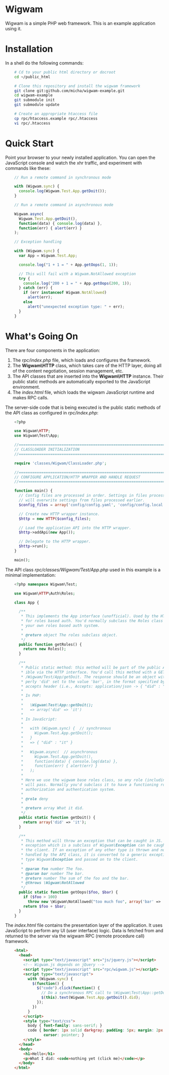 Wigwam
======

Wigwam is a simple PHP web framework. This is an example application using it.

Installation
============

In a shell do the following commands:
  
```bash
    # Cd to your public html directory or docroot
    cd ~/public_html

    # Clone this repository and install the wigwam framework
    git clone git:github.com/micha/wigwam-example.git
    cd wigwam-example
    git submodule init
    git submodule update

    # Create an appropriate htaccess file
    cp rpc/htaccess.example rpc/.htaccess
    vi rpc/.htaccess
```

Quick Start
===========

Point your browser to your newly installed application. You can open the
JavaScript console and watch the xhr traffic, and experiment with commands like
these:

```javascript
    // Run a remote command in synchronous mode

    with (Wigwam.sync) {
      console.log(Wigwam.Test.App.getDoit());
    }

    // Run a remote command in asynchronous mode

    Wigwam.async(
      Wigwam.Test.App.getDoit(),
      function(data) { console.log(data) },
      function(err) { alert(err) }
    );

    // Exception handling

    with (Wigwam.sync) {
      var App = Wigwam.Test.App;

      console.log("1 + 1 = " + App.getOops(1, 1));

      // This will fail with a Wigwam.NotAllowed exception
      try {
        console.log("200 + 1 = " + App.getOops(200, 1));
      } catch (err) {
        if (err instanceof Wigwam.NotAllowed)
          alert(err);
        else
          alert("unexpected exception type: " + err);
      }
    }
```

What's Going On
===============

There are four components in the application:

1. The _rpc/index.php_ file, which loads and configures the framework.
2. The **Wigwam\HTTP** class, which takes care of the HTTP layer, doing all of
   the content negotiation, session management, etc.
3. The API classes that are inserted into the **Wigwam\HTTP** instance. Their
   public static methods are automatically exported to the JavaScript 
   environment.
4. The _index.html_ file, which loads the wigwam JavaScript runtime and makes
   RPC calls.
   
The server-side code that is being executed is the public static methods of the
API class as configured in _rpc/index.php_:

```php
    <?php

    use Wigwam\HTTP;
    use Wigwam\Test\App;

    //===========================================================================//
    // CLASSLOADER INITIALIZATION                                                //
    //===========================================================================//

    require 'classes/Wigwam/ClassLoader.php';

    //===========================================================================//
    // CONFIGURE APPLICATION/HTTP WRAPPER AND HANDLE REQUEST                     //
    //===========================================================================//

    function main() {
      // Config files are processed in order. Settings in files processed later
      // will overwrite settings from files processed earlier.
      $config_files = array('config/config.yaml', 'config/config.local.yaml');

      // Create new HTTP wrapper instance.
      $http = new HTTP($config_files);

      // Load the application API into the HTTP wrapper.
      $http->addApi(new App());

      // Delegate to the HTTP wrapper.
      $http->run();
    }

    main();
```

The API class _rpc/classes/Wigwam/Test/App.php_ used in this example is a minimal
implementation:

```php
    <?php namespace Wigwam\Test;

    use Wigwam\HTTP\Auth\Roles;

    class App {

      /**
       * This implements the App interface (unofficial). Used by the HTTP wrapper
       * for roles based auth. You'd normally subclass the Roles class to implement
       * your own roles based auth system.
       *
       * @return object The roles subclass object.
       */
      public function getRoles() {
        return new Roles();
      }

      /**
       * Public static method: this method will be part of the public API, access-
       * ible via the HTTP interface. You'd call this method with a GET request to
       * /Wigwam/Test/App/getDoit. The response should be an object with the pro-
       * perty 'did' set to the value 'bar', in the format specified by the request
       * accepts header (i.e., Accepts: application/json -> { "did" : "it" }).
       *
       * In PHP:
       *
       *   \Wigwam\Test\App::getDoit();
       *   => array('did' => 'it')
       *
       * In JavaScript:
       *
       *   with (Wigwam.sync) {  // synchronous
       *     Wigwam.Test.App.getDoit();
       *   }
       *   => { "did" : "it" }
       *   
       *   Wigwam.async(  // asynchronous
       *     Wigwam.Test.App.getDoit(),
       *     function(data) { console.log(data) },
       *     function(err) { alert(err) }
       *   );
       *
       * Here we use the wigwam base roles class, so any role (including deny) 
       * will pass. Normally you'd subclass it to have a functioning roles-based 
       * authorization and authentication system.
       *
       * @role deny
       *
       * @return array What it did.
       */
      public static function getDoit() {
        return array('did' => 'it');
      }

      /**
       * This method will throw an exception that can be caught in JS. Any
       * exception which is a subclass of Wigwam\Exception can be caught in
       * the client. If an exception of any other type is thrown and not
       * handled by the API class, it is converted to a generic exception of
       * type Wigwam\Exception and passed on to the client.
       *
       * @param foo number The foo.
       * @param bar number The bar.
       * @return number The sum of the foo and the bar.
       * @throws \Wigwam\NotAllowed
       */
      public static function getOops($foo, $bar) {
        if ($foo > 100)
          throw new \Wigwam\NotAllowed("too much foo", array('bar' => 'baz'));
        return $foo + $bar;
      }
    }
```

The _index.html_ file contains the presentation layer of the application. It
uses JavaScript to perform any UI (user interface) logic. Data is fetched from
and returned to the server via the wigwam RPC (remote procedure call) framework.

```html
    <html>
      <head>
        <script type="text/javascript" src="js/jquery.js"></script>
        <!-- Wigwam.js depends on jQuery -->
        <script type="text/javascript" src="rpc/wigwam.js"></script>
        <script type="text/javascript">
          with (Wigwam.sync) {
            $(function() {
              $("code").click(function() {
                // Do a synchronous RPC call to \Wigwam\Test\App::getDoit()
                $(this).text(Wigwam.Test.App.getDoit().did);
              });
            })
          }
        </script>
        <style type="text/css">
          body { font-family: sans-serif; }
          code { border: 1px solid darkgray; padding: 5px; margin: 2px;
                 cursor: pointer; }
        </style>
      </head>
      <body>
        <h1>Hello</h1>
        <p>What I did: <code>nothing yet (click me)</code></p>
      </body>
    </html>
```
